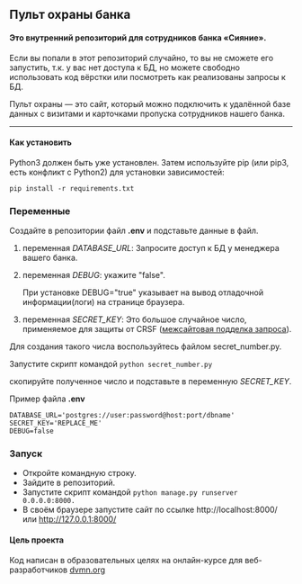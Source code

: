 ## Пульт охраны банка

#### Это внутренний репозиторий для сотрудников банка «Сияние».
Если вы попали в этот репозиторий случайно, то вы не сможете его запустить, т.к. у вас нет доступа к БД, но можете свободно использовать код вёрстки или посмотреть как реализованы запросы к БД.

Пульт охраны — это сайт, который можно подключить к удалённой базе данных с визитами и карточками пропуска сотрудников нашего банка.
***
#### Как установить
Python3 должен быть уже установлен. Затем используйте pip (или pip3, есть конфликт с Python2) для установки зависимостей:
```
pip install -r requirements.txt
```
### Переменные
Cоздайте в репозитории файл __.env__ и подставьте данные в файл.

1.  переменная *DATABASE_URL*:
    Запросите доступ к БД у менеджера вашего банка.
1.  переменная *DEBUG*: укажите "false".    

    При установке DEBUG="true" указывает на вывод отладочной информации(логи) на странице браузера.

1.  переменная *SECRET_KEY*:  Это большое случайное число, применяемое для защиты от CRSF 
([межсайтовая подделка запроса](https://ru.wikipedia.org/wiki/%D0%9C%D0%B5%D0%B6%D1%81%D0%B0%D0%B9%D1%82%D0%BE%D0%B2%D0%B0%D1%8F_%D0%BF%D0%BE%D0%B4%D0%B4%D0%B5%D0%BB%D0%BA%D0%B0_%D0%B7%D0%B0%D0%BF%D1%80%D0%BE%D1%81%D0%B0 "CRSF: межсайтовая подделка запроса")).
   
   Для создания такого числа воспользуйтесь файлом secret_number.py.   
 
   Запустите скрипт командой  ```python secret_number.py``` 
 
   скопируйте полученное число и подставьте в переменную *SECRET_KEY*.

Пример файла __.env__
```
DATABASE_URL='postgres://user:password@host:port/dbname'
SECRET_KEY='REPLACE_ME'
DEBUG=false
```
### Запуск
* Откройте командную строку.
* Зайдите в репозиторий.
* Запустите скрипт командой  ```python manage.py runserver 0.0.0.0:8000. ```
* В своём браузере запустите сайт по ссылке http://localhost:8000/ или http://127.0.0.1:8000/

#### Цель проекта
Код написан в образовательных целях на онлайн-курсе для веб-разработчиков [dvmn.org](https://dvmn.org)
